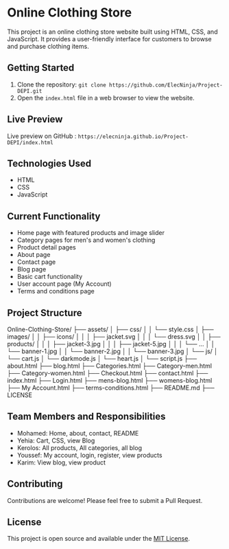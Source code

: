 # Online Clothing Store

This project is an online clothing store website built using HTML, CSS, and JavaScript. It provides a user-friendly interface for customers to browse and purchase clothing items.

## Getting Started

1. Clone the repository: `git clone https://github.com/ElecNinja/Project-DEPI.git`
2. Open the `index.html` file in a web browser to view the website.

## Live Preview

Live preview on GitHub : `https://elecninja.github.io/Project-DEPI/index.html`

## Technologies Used

- HTML
- CSS
- JavaScript

## Current Functionality

- Home page with featured products and image slider
- Category pages for men's and women's clothing
- Product detail pages
- About page
- Contact page
- Blog page
- Basic cart functionality
- User account page (My Account)
- Terms and conditions page

## Project Structure

Online-Clothing-Store/
├── assets/
│ ├── css/
│ │ └── style.css
│ ├── images/
│ │ ├── icons/
│ │ │ ├── jacket.svg
│ │ │ └── dress.svg
│ │ ├── products/
│ │ │ ├── jacket-3.jpg
│ │ │ ├── jacket-5.jpg
│ │ │ └── ...
│ │ └── banner-1.jpg
│ │ └── banner-2.jpg
│ │ └── banner-3.jpg
│ └── js/
│ └── cart.js
│ └── darkmode.js
│ └── heart.js
│ └── script.js
├── about.html
├── blog.html
├── Categories.html
├── Category-men.html
├── Category-women.html
├── Checkout.html
├── contact.html
├── index.html
├── Login.html
├── mens-blog.html
├── womens-blog.html
├── My Account.html
├── terms-conditions.html
├── README.md
├── LICENSE

## Team Members and Responsibilities

- Mohamed: Home, about, contact, README
- Yehia: Cart, CSS, view Blog
- Kerolos: All products, All categories, all blog
- Youssef: My account, login, register, view products
- Karim: View blog, view product

## Contributing

Contributions are welcome! Please feel free to submit a Pull Request.

## License

This project is open source and available under the [MIT License](LICENSE).
